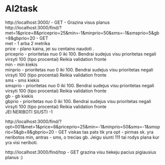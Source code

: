 # AI2task

http://localhost:3000/ - GET - Grazina visus planus\
http://localhost:3000/find/?met=1&price=8&priceprio=25&min=-1&minprio=50&sms=-1&smsprio=5&gb=8&gbprio=20 - GET\
            met - 1 arba 2 metrika\
            price - plano kaina, jei su centains naudoti . \
            priceprio - prioritetas nuo 0 iki 100. Bendrai sudejus visu prioritetas negali virsyti 100 (tipo procentai) Reikia validation fronte\
            min - min kiekis\
            minprio - prioritetas nuo 0 iki 100. Bendrai sudejus visu prioritetas negali virsyti 100 (tipo procentai) Reikia validation fronte\
            sms - sms kiekis\
            smsprio - prioritetas nuo 0 iki 100. Bendrai sudejus visu prioritetas negali virsyti 100 (tipo procentai) Reikia validation fronte\
            gb - gb kiekis\
            gbprio - prioritetas nuo 0 iki 100. Bendrai sudejus visu prioritetas negali virsyti 100 (tipo procentai) Reikia validation fronte\
            JEI NERIBOTI SIUSTI -1


http://localhost:3000/find/?opt=001&met=1&price=8&priceprio=25&min=-1&minprio=50&sms=-1&smsprio=5&gb=8&gbprio=20 - GET
            viskas tas pats tik yra opt - pirmas sk. yra neribotos min, antras - sms, o trecias gb. Jeigu siunti 111 tai rodys plana kur yra visi neriboti.
            
http://localhost:3000/find/top - GET grazina visu tiekeju pacius pigiausius planus :)
